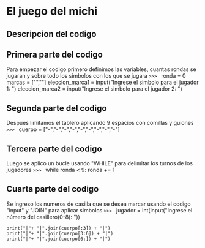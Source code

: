 # El juego del michi 
## Descripcion del codigo 
## Primera parte del codigo 
Para empezar el codigo primero definimos las variables, cuantas rondas se jugaran y sobre todo los simbolos con los que se jugara
    ```
    >>> 
    ```
    ronda = 0
    marcas = ["",""]
    eleccion_marca1 = input("Ingrese el simbolo para el jugador 1: ")
eleccion_marca2 = input("Ingrese el simbolo para el jugador 2: ")
    

## Segunda parte del codigo  
Despues limitamos el tablero aplicando 9 espacios con comillas y guiones 
    ```
    >>> 
    ```
    cuerpo = ["-","-","-","-","-","-","-","-","-"]


## Tercera parte del codigo 
Luego se aplico un bucle usando "WHILE" para delimitar los turnos de los jugadores
    ```
    >>> 
    ```
    while ronda < 9:
    ronda += 1
    
## Cuarta parte del codigo 
Se ingreso los numeros de casilla que se desea marcar usando el codigo "input" y "JOIN" para aplicar simbolos 
    ```
    >>> 
    ```
    jugador = int(input("Ingrese el número del casillero(0-8): "))

    print("|"+ "|".join(cuerpo[:3]) + "|")
    print("|"+ "|".join(cuerpo[3:6]) + "|")
    print("|"+ "|".join(cuerpo[6:]) + "|")
